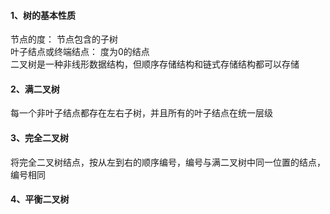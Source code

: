 #### 1、树的基本性质
节点的度： 节点包含的子树<br>
叶子结点或终端结点： 度为0的结点<br>
二叉树是一种非线形数据结构，但顺序存储结构和链式存储结构都可以存储<br>
#### 2、满二叉树
每一个非叶子结点都存在左右子树，并且所有的叶子结点在统一层级<br>
#### 3、完全二叉树
将完全二叉树结点，按从左到右的顺序编号，编号与满二叉树中同一位置的结点，编号相同<br>
#### 4、平衡二叉树
